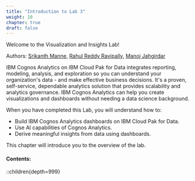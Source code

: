 ```yaml
---
title: "Introduction to Lab 3"
weight: 10
chapter: true
draft: false
---
```


Welcome to the Visualization and Insights Lab!

Authors: [Srikanth Manne](https://www.linkedin.com/in/srikanth-manne-6532065/), [Rahul Reddy Ravipally](https://www.linkedin.com/in/rahul-reddy-ravipally/), [Manoj Jahgirdar](https://www.linkedin.com/in/manojjahgirdar/)

IBM Cognos Analytics on IBM Cloud Pak for Data integrates reporting, modeling, analysis, and exploration so you can understand your organization's data - and make effective business decisions. It's a proven, self-service, dependable analytics solution that provides scalability and analytics governance. IBM Cognos Analytics can help you create visualizations and dashboards without needing a data science background.

When you have completed this Lab, you will understand how to:

* Build IBM Cognos Analytics dashboards on IBM Cloud Pak for Data.
* Use AI capabilities of Cognos Analytics.
* Derive meaningful insights from data using dashboards.

This chapter will introduce you to the overview of the lab.

#### Contents:
::children{depth=999}




